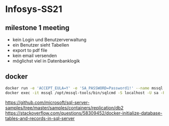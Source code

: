 # Infosys-SS21

## milestone 1 meeting

- kein Login und Benutzerverwaltung
- ein Benutzer sieht Tabellen
- export to pdf file
- kein email versenden
- möglichst viel in Datenbanklogik

## docker


```sh
docker run -e 'ACCEPT_EULA=Y' -e 'SA_PASSWORD=Password1!' --name mssql -p 1433:1433 -d mcr.microsoft.com/mssql/server:2017-latest
docker exec -it mssql /opt/mssql-tools/bin/sqlcmd -S localhost -U sa -P Password1!

```

https://github.com/microsoft/sql-server-samples/tree/master/samples/containers/replication/db2
https://stackoverflow.com/questions/58309452/docker-initialize-database-tables-and-records-in-sql-server

